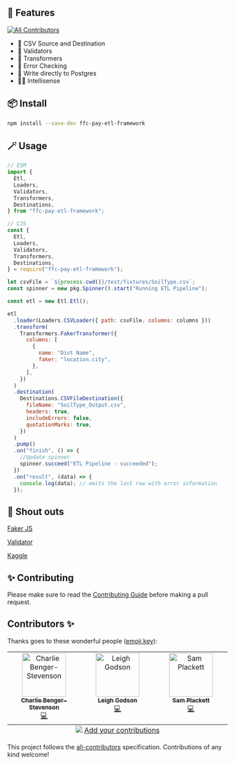 ## 🚀 Features

<!-- ALL-CONTRIBUTORS-BADGE:START - Do not remove or modify this section -->

[![All Contributors](https://img.shields.io/badge/all_contributors-3-orange.svg?style=flat-square)](#contributors-)

<!-- ALL-CONTRIBUTORS-BADGE:END -->

- 💾 CSV Source and Destination
- 👮 Validators
- 🤖 Transformers
- 🚨 Error Checking
- 🐘 Write directly to Postgres
- 👨‍⚕️ Intellisense

## 📦 Install

```bash
npm install --save-dev ffc-pay-etl-framework
```

## 🪄 Usage

```js
// ESM
import {
  Etl,
  Loaders,
  Validators,
  Transformers,
  Destinations,
} from "ffc-pay-etl-framework";

// CJS
const {
  Etl,
  Loaders,
  Validators,
  Transformers,
  Destinations,
} = require("ffc-pay-etl-framework");

let csvFile = `${process.cwd()}/test/fixtures/SoilType.csv`;
const spinner = new pkg.Spinner().start("Running ETL Pipeline");

const etl = new Etl.Etl();

etl
  .loader(Loaders.CSVLoader({ path: csvFile, columns: columns }))
  .transform(
    Transformers.FakerTransformer({
      columns: [
        {
          name: "Dist Name",
          faker: "location.city",
        },
      ],
    })
  )
  .destination(
    Destinations.CSVFileDestination({
      fileName: "SoilType_Output.csv",
      headers: true,
      includeErrors: false,
      quotationMarks: true,
    })
  )
  .pump()
  .on("finish", () => {
    //Update spinner
    spinner.succeed("ETL Pipeline - succeeded");
  })
  .on("result", (data) => {
    console.log(data); // emits the last row with error information
  });
```

## 📢 Shout outs

[Faker JS](https://fakerjs.dev/guide/)

[Validator](https://github.com/validatorjs/validator.js)

[Kaggle](https://www.kaggle.com/datasets/anushkahedaoo/farming-factors)

## ✨ Contributing

Please make sure to read the [Contributing Guide](https://github.com/DEFRA/ffc-pay-etl-framework/blob/next/CONTRIBUTING.md) before making a pull request.

## Contributors ✨

Thanks goes to these wonderful people ([emoji key](https://allcontributors.org/docs/en/emoji-key)):

<!-- ALL-CONTRIBUTORS-LIST:START - Do not remove or modify this section -->
<!-- prettier-ignore-start -->
<!-- markdownlint-disable -->
<table>
  <tbody>
    <tr>
      <td align="center" valign="top" width="14.28%"><a href="https://github.com/suityou01"><img src="https://avatars.githubusercontent.com/u/7422644?v=4?s=100" width="100px;" alt="Charlie Benger-Stevenson"/><br /><sub><b>Charlie Benger-Stevenson</b></sub></a><br /><a href="https://github.com/DEFRA/ffc-pay-etl-framework/commits?author=suityou01" title="Code">💻</a></td>
      <td align="center" valign="top" width="14.28%"><a href="https://github.com/GodsonLeigh"><img src="https://avatars.githubusercontent.com/u/139965284?v=4?s=100" width="100px;" alt="Leigh Godson"/><br /><sub><b>Leigh Godson</b></sub></a><br /><a href="https://github.com/DEFRA/ffc-pay-etl-framework/commits?author=GodsonLeigh" title="Code">💻</a></td>
      <td align="center" valign="top" width="14.28%"><a href="https://github.com/samplackett"><img src="https://avatars.githubusercontent.com/u/60177449?v=4?s=100" width="100px;" alt="Sam Plackett"/><br /><sub><b>Sam Plackett</b></sub></a><br /><a href="https://github.com/DEFRA/ffc-pay-etl-framework/commits?author=samplackett" title="Code">💻</a></td>    </tr>
  </tbody>
  <tfoot>
    <tr>
      <td align="center" size="13px" colspan="7">
        <img src="https://raw.githubusercontent.com/all-contributors/all-contributors-cli/1b8533af435da9854653492b1327a23a4dbd0a10/assets/logo-small.svg">
          <a href="https://all-contributors.js.org/docs/en/bot/usage">Add your contributions</a>
        </img>
      </td>
    </tr>
  </tfoot>
</table>

<!-- markdownlint-restore -->
<!-- prettier-ignore-end -->

<!-- ALL-CONTRIBUTORS-LIST:END -->

This project follows the [all-contributors](https://github.com/all-contributors/all-contributors) specification. Contributions of any kind welcome!
